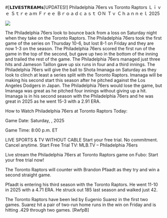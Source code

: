 #[𝗟𝗜𝗩𝗘𝗦𝗧𝗥𝗘𝗔𝗠𝘀]UPDATES!] Philadelphia 76ers vs Toronto Raptors Ｌｉｖｅ Ｓｔｒｅａｍ Ｆｒｅｅ Ｂｒｏａｄｃａｓｔ ＯＮ Ｔｖ Ｃｈａｎｎｅｌ  2025  
  
  
[![](https://i.imgur.com/qSNzIqt.png)](https://movie.rssnews.media/bWQlXhX.php)  
  
The Philadelphia 76ers look to bounce back from a loss on Saturday night when they take on the Toronto Raptors. The Philadelphia 76ers took the first game of the series on Thursday 10-6, but lost 8-1 on Friday and they are now 1-3 on the season. The Philadelphia 76ers scored the first run of the game in the top of the second, but gave up two in the bottom of the inning and trailed the rest of the game. The Philadelphia 76ers managed just three hits and Jameson Taillon gave up six runs in four and a third innings. The Philadelphia 76ers will give the ball to Shota Imanaga on Saturday as they look to clinch at least a series split with the Toronto Raptors. Imanaga will be making his second start this season after he pitched against the Los Angeles Dodgers in Japan. The Philadelphia 76ers would lose the game, but Imanaga was great as he pitched four innings without giving up a hit. Imanaga is in his second season with the Philadelphia 76ers and he was great in 2025 as he went 15-3 with a 2.91 ERA.

How to Watch Philadelphia 76ers at Toronto Raptors Today:

Game Date: Saturday, , 2025

Game Time: 8:00 p.m. ET

LIVE SPORTS & TV WITHOUT CABLE
Start your free trial. No commitment. Cancel anytime.
Start Free Trial
TV: MLB.TV – Philadelphia 76ers

Live stream the Philadelphia 76ers at Toronto Raptors game on Fubo: Start your free trial now!

The Toronto Raptors will counter with Brandon Pfaadt as they try and win a second straight game.

Pfaadt is entering his third season with the Toronto Raptors. He went 11-10 in 2025 with a 4.71 ERA. He struck out 185 last season and walked just 42.

The Toronto Raptors have been led by Eugenio Suarez in the first two games. Suarez hit a pair of two-run home runs in the win on Friday and is hitting .429 through two games. [RwfpB]
